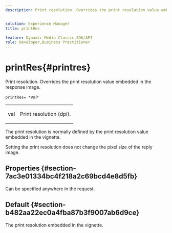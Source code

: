```yaml
---
description: Print resolution. Overrides the print resolution value embedded in the response image.


solution: Experience Manager
title: printRes

feature: Dynamic Media Classic,SDK/API
role: Developer,Business Practitioner
---
```


# printRes{#printres}

Print resolution. Overrides the print resolution value embedded in the response image.

 `printRes= *`val`*`

<table id="simpletable_3B5576DD070547538E74D4059B3E8251"> 
 <tr class="strow"> 
  <td class="stentry"> <p><span class="varname"> val</span> </p> </td> 
  <td class="stentry"> <p>Print resolution (dpi). </p></td> 
 </tr> 
</table>

The print resolution is normally defined by the print resolution value embedded in the vignette.

Setting the print resolution does not change the pixel size of the reply image.

## Properties {#section-7ac3e01334bc4f218a2c69bcd4e8d5fb}

Can be specified anywhere in the request.

## Default {#section-b482aa22ec0a4fba87b3f9007ab6d9ce}

The print resolution embedded in the vignette. 
